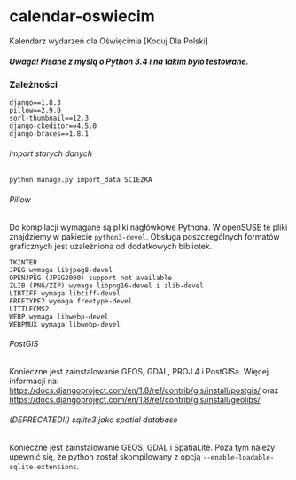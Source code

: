 # calendar-oswiecim
Kalendarz wydarzeń dla Oświęcimia [Koduj Dla Polski]

##### Uwaga! Pisane z myślą o Python 3.4 i na takim było testowane.

### Zależności

```
django==1.8.3
pillow==2.9.0
sorl-thumbnail==12.3
django-ckeditor==4.5.0
django-braces==1.8.1
```

###### import starych danych

```
python manage.py import_data SCIEZKA
```

###### Pillow
Do kompilacji wymagane są pliki nagłówkowe Pythona. W openSUSE te pliki znajdziemy w pakiecie `python3-devel`.
Obsługa poszczególnych formatów graficznych jest uzależniona od dodatkowych bibliotek. 
```
TKINTER 
JPEG wymaga libjpeg8-devel
OPENJPEG (JPEG2000) support not available
ZLIB (PNG/ZIP) wymaga libpng16-devel i zlib-devel
LIBTIFF wymaga libtiff-devel
FREETYPE2 wymaga freetype-devel
LITTLECMS2
WEBP wymaga libwebp-devel
WEBPMUX wymaga libwebp-devel
```

###### PostGIS
Konieczne jest zainstalowanie GEOS, GDAL, PROJ.4 i PostGISa.
Więcej informacji na:
https://docs.djangoproject.com/en/1.8/ref/contrib/gis/install/postgis/
oraz
https://docs.djangoproject.com/en/1.8/ref/contrib/gis/install/geolibs/

###### (DEPRECATED!!) sqlite3 jako spatial database
Konieczne jest zainstalowanie GEOS, GDAL i SpatiaLite.
Poza tym należy upewnić się, że python został skompilowany z opcją `--enable-loadable-sqlite-extensions`.

